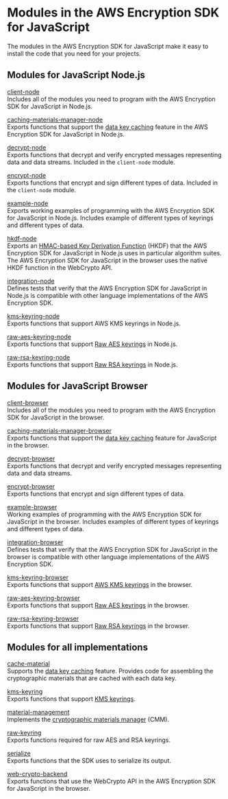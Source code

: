 # Modules in the AWS Encryption SDK for JavaScript<a name="javascript-modules"></a>

The modules in the AWS Encryption SDK for JavaScript make it easy to install the code that you need for your projects\.

## Modules for JavaScript Node\.js<a name="jsn-modules-node"></a>

[client\-node](https://github.com/aws/aws-encryption-sdk-javascript/tree/master/modules/client-node)  
Includes all of the modules you need to program with the AWS Encryption SDK for JavaScript in Node\.js\.

[caching\-materials\-manager\-node](https://github.com/aws/aws-encryption-sdk-javascript/tree/master/modules/caching-materials-manager-node)  
Exports functions that support the [data key caching](data-key-caching.md) feature in the AWS Encryption SDK for JavaScript in Node\.js\. 

[decrypt\-node](https://github.com/aws/aws-encryption-sdk-javascript/tree/master/modules/decrypt-node)  
Exports functions that decrypt and verify encrypted messages representing data and data streams\. Included in the `client-node` module\.

[encrypt\-node](https://github.com/aws/aws-encryption-sdk-javascript/tree/master/modules/encrypt-node)  
Exports functions that encrypt and sign different types of data\. Included in the `client-node` module\.

[example\-node](https://github.com/aws/aws-encryption-sdk-javascript/tree/master/modules/example-node)  
Exports working examples of programming with the AWS Encryption SDK for JavaScript in Node\.js\. Includes example of different types of keyrings and different types of data\.

[hkdf\-node](https://github.com/aws/aws-encryption-sdk-javascript/tree/master/modules/hkdf-node)  
Exports an [HMAC\-based Key Derivation Function](https://en.wikipedia.org/wiki/HKDF) \(HKDF\) that the AWS Encryption SDK for JavaScript in Node\.js uses in particular algorithm suites\. The AWS Encryption SDK for JavaScript in the browser uses the native HKDF function in the WebCrypto API\.

[integration\-node](https://github.com/aws/aws-encryption-sdk-javascript/tree/master/modules/integration-node)  
Defines tests that verify that the AWS Encryption SDK for JavaScript in Node\.js is compatible with other language implementations of the AWS Encryption SDK\.

[kms\-keyring\-node](https://github.com/aws/aws-encryption-sdk-javascript/tree/master/modules/kms-keyring-node)  
Exports functions that support AWS KMS keyrings in Node\.js\.

[raw\-aes\-keyring\-node](https://github.com/aws/aws-encryption-sdk-javascript/tree/master/modules/raw-aes-keyring-node)  
Exports functions that support [Raw AES keyrings](use-raw-aes-keyring.md) in Node\.js\.

[raw\-rsa\-keyring\-node](https://github.com/aws/aws-encryption-sdk-javascript/tree/master/modules/raw-rsa-keyring-node)  
Exports functions that support [Raw RSA keyrings](use-raw-rsa-keyring.md) in Node\.js\.

## Modules for JavaScript Browser<a name="jsn-modules-browser"></a>

[client\-browser](https://github.com/aws/aws-encryption-sdk-javascript/tree/master/modules/client-browser)  
Includes all of the modules you need to program with the AWS Encryption SDK for JavaScript in the browser\.

[caching\-materials\-manager\-browser](https://github.com/aws/aws-encryption-sdk-javascript/tree/master/modules/caching-materials-manager-browser)  
Exports functions that support the [data key caching](data-key-caching.md) feature for JavaScript in the browser\.

[decrypt\-browser](https://github.com/aws/aws-encryption-sdk-javascript/tree/master/modules/decrypt-browser)  
Exports functions that decrypt and verify encrypted messages representing data and data streams\.

[encrypt\-browser](https://github.com/aws/aws-encryption-sdk-javascript/tree/master/modules/encrypt-browser)  
Exports functions that encrypt and sign different types of data\. 

[example\-browser](https://github.com/aws/aws-encryption-sdk-javascript/tree/master/modules/example-browser)  
Working examples of programming with the AWS Encryption SDK for JavaScript in the browser\. Includes examples of different types of keyrings and different types of data\.

[integration\-browser](https://github.com/aws/aws-encryption-sdk-javascript/tree/master/modules/integration-browser)  
Defines tests that verify that the AWS Encryption SDK for JavaScript in the browser is compatible with other language implementations of the AWS Encryption SDK\.

[kms\-keyring\-browser](https://github.com/aws/aws-encryption-sdk-javascript/tree/master/modules/kms-keyring-browser)  
Exports functions that support [AWS KMS keyrings](use-kms-keyring.md) in the browser\.

[raw\-aes\-keyring\-browser](https://github.com/aws/aws-encryption-sdk-javascript/tree/master/modules/raw-aes-keyring-browser)  
Exports functions that support [Raw AES keyrings](use-raw-aes-keyring.md) in the browser\.

[raw\-rsa\-keyring\-browser](https://github.com/aws/aws-encryption-sdk-javascript/tree/master/modules/raw-rsa-keyring-browser)  
Exports functions that support [Raw RSA keyrings](use-raw-rsa-keyring.md) in the browser\.

## Modules for all implementations<a name="jsn-modules-all"></a>

[cache\-material](https://github.com/aws/aws-encryption-sdk-javascript/tree/master/modules/cache-material)  
Supports the [data key caching](data-key-caching.md) feature\. Provides code for assembling the cryptographic materials that are cached with each data key\.

[kms\-keyring](https://github.com/aws/aws-encryption-sdk-javascript/tree/master/modules/kms-keyring)  
Exports functions that support [KMS keyrings](use-kms-keyring.md)\.

[material\-management](https://github.com/aws/aws-encryption-sdk-javascript/tree/master/modules/material-management)  
Implements the [cryptographic materials manager](concepts.md#crypt-materials-manager) \(CMM\)\.

[raw\-keyring](https://github.com/aws/aws-encryption-sdk-javascript/tree/master/modules/raw-keyring)  
Exports functions required for raw AES and RSA keyrings\.

[serialize](https://github.com/aws/aws-encryption-sdk-javascript/tree/master/modules/serialize)  
Exports functions that the SDK uses to serialize its output\.

[web\-crypto\-backend](https://github.com/aws/aws-encryption-sdk-javascript/tree/master/modules/web-crypto-backend)  
Exports functions that use the WebCrypto API in the AWS Encryption SDK for JavaScript in the browser\.